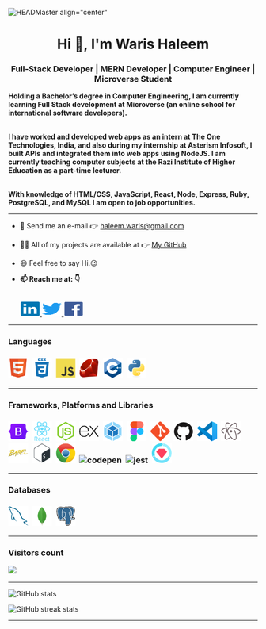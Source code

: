 ![HEADMaster align="center"](https://qph.cf2.quoracdn.net/main-qimg-fa7b4bdc3b2f73e749e5c2c646d4ae13)

<h1 align="center">Hi 👋, I'm Waris Haleem</h1>
<h3 align="center">Full-Stack Developer | MERN Developer | Computer Engineer | Microverse Student </h3>

<b align="center">Holding a Bachelor’s degree in Computer Engineering, I am currently learning Full Stack development at Microverse (an online school for international software developers).</b> <br> <br>

<b align="center">I have worked and developed web apps as an intern at The One Technologies, India, and also during my internship at Asterism Infosoft, I built APIs and integrated them into web apps using NodeJS. I am currently teaching computer subjects at the Razi Institute of Higher Education as a part-time lecturer.</b> <br> <br>

<b align="center">With knowledge of HTML/CSS, JavaScript, React, Node, Express, Ruby, PostgreSQL, and MySQL I am open to job opportunities.</b>

<hr>

- 🔭 Send me an e-mail 👉 [haleem.waris@gmail.com](mailto:haleem.waris@gmail.com)
- 👨‍💻 All of my projects are available at 👉 [My GitHub](https://github.com/iAmWaris97)
  </a>
- 😄 Feel free to say Hi.😉 <br>
- <b>📫 Reach me at: 👇</b> <br> <br>

  <a href="https://www.linkedin.com/in/waris-haleem/" target="_blank">
    <img src="https://github.com/devicons/devicon/blob/master/icons/linkedin/linkedin-original.svg" title="LinkedIn" alt="iAmWaris97 LinkedIn" height="30" width="40">
  </a>
  <a href="https://twitter.com/iAmWaris97" target="_blank">
    <img src="https://github.com/devicons/devicon/blob/master/icons/twitter/twitter-original.svg" title="Twitter" alt="iAmWaris97 Twitter" height="30" width="40">
  </a>
  <a href="https://www.facebook.com/waris.haleem.100/" target="_blank">
    <img src="https://github.com/devicons/devicon/blob/master/icons/facebook/facebook-original.svg" title="Facebook" alt="iAmWaris97 Facebook" height="30" width="40">
  </a>

<hr>
<h3>Languages<h3>

<img src="https://github.com/devicons/devicon/blob/master/icons/html5/html5-original.svg" title="HTML5" alt="HTML" width="40" height="40"/>&nbsp;
<img src="https://github.com/devicons/devicon/blob/master/icons/css3/css3-plain-wordmark.svg"  title="CSS3" alt="CSS" width="40" height="40"/>&nbsp;
<img src="https://github.com/devicons/devicon/blob/master/icons/javascript/javascript-original.svg" title="JavaScript" alt="JavaScript" width="40" height="40"/>&nbsp;
<img src="https://github.com/devicons/devicon/blob/master/icons/ruby/ruby-original.svg" title="Ruby" alt="Ruby" width="40" height="40"/>&nbsp;
<img src="https://github.com/devicons/devicon/blob/master/icons/cplusplus/cplusplus-original.svg" title="C++" alt="C++" width="40" height="40"/>&nbsp;
<img src="https://github.com/devicons/devicon/blob/master/icons/python/python-original.svg" title="Python" alt="Python" width="40" height="40"/>&nbsp;


<hr>

<h3>Frameworks, Platforms and Libraries<h3>

<img src="https://github.com/devicons/devicon/blob/master/icons/bootstrap/bootstrap-original.svg" title="Bootstrap" alt="bootstrap" width="40" height="40"/>&nbsp;
<img src="https://github.com/devicons/devicon/blob/master/icons/react/react-original-wordmark.svg" title="React" alt="react" width="40" height="40"/>&nbsp;
<img src="https://github.com/devicons/devicon/blob/master/icons/nodejs/nodejs-original.svg" title="Nodejs" alt="nodejs" width="40" height="40"/>&nbsp;
<img src="https://github.com/devicons/devicon/blob/master/icons/express/express-original.svg" title="Express" alt="express" width="40" height="40"/>&nbsp;
<img src="https://github.com/devicons/devicon/blob/master/icons/webpack/webpack-original.svg" title="webpack" alt="webpack" width="40" height="40"/>&nbsp;
<img src="https://github.com/devicons/devicon/blob/master/icons/figma/figma-original.svg" title="Figma" alt="figma" width="40" height="40"/>&nbsp;
<img src="https://github.com/devicons/devicon/blob/master/icons/git/git-original.svg" title="Git" alt="git" width="40" height="40"/>&nbsp;
<img src="https://github.com/devicons/devicon/blob/master/icons/github/github-original.svg" title="GitHub" alt="github" width="40" height="40"/>&nbsp;
<img src="https://github.com/devicons/devicon/blob/master/icons/vscode/vscode-original.svg" title="vscode" alt="vscode" width="40" height="40"/>&nbsp;
<img src="https://github.com/devicons/devicon/blob/master/icons/atom/atom-original.svg" title="Atom" alt="atom" width="40" height="40"/>&nbsp;
<img src="https://github.com/devicons/devicon/blob/master/icons/babel/babel-original.svg" title="Babel" alt="babel" width="40" height="40"/>&nbsp;
<img src="https://github.com/devicons/devicon/blob/master/icons/bash/bash-original.svg" title="Bash" alt="bash" width="40" height="40"/>&nbsp;
<img src="https://github.com/devicons/devicon/blob/master/icons/chrome/chrome-original.svg" title="Chrome" alt="chrome" width="40" height="40"/>&nbsp;
<img src="https://cdn.jsdelivr.net/gh/devicons/devicon/icons/codepen/codepen-plain.svg" title="Codepen" alt="codepen" width="40" height="40"/>&nbsp;
<img src="https://cdn.jsdelivr.net/gh/devicons/devicon/icons/jest/jest-plain.svg" title="Jest" alt="jest" width="40" height="40"/>&nbsp;
<img src="https://github.com/devicons/devicon/blob/master/icons/rspec/rspec-original.svg" title="Rspec" alt="rspec" width="40" height="40"/>&nbsp;

<hr>

<h3>Databases<h3>
<img src="https://github.com/devicons/devicon/blob/master/icons/mysql/mysql-original.svg" title="MySQL" alt="mysql" width="40" height="40"/>&nbsp;
<img src="https://github.com/devicons/devicon/blob/master/icons/mongodb/mongodb-original.svg" title="MongoDB" alt="mongodb" width="40" height="40"/>&nbsp;
<img src="https://github.com/devicons/devicon/blob/master/icons/postgresql/postgresql-original.svg" title="PostgreSQL" alt="PostgreSQL" width="40" height="40"/>&nbsp;

<hr>

<h3> Visitors count </h3>
<img src="https://profile-counter.glitch.me/iAmWaris97/count.svg" />
<p>
<hr>

![GitHub stats](https://github-readme-stats.vercel.app/api?username=iAmWaris97&show_icons=true)

![GitHub streak stats](https://github-readme-streak-stats.herokuapp.com/?user=iAmWaris97)

<hr>
